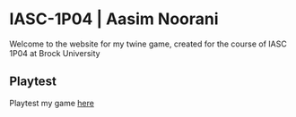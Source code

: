 # IASC-1P04 | Aasim Noorani

Welcome to the website for my twine game, created for the course of IASC 1P04 at Brock University

## Playtest

Playtest my game [here](playtest/playtest)
